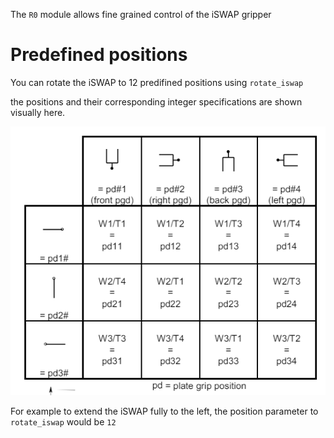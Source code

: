 The `R0` module allows fine grained control of the iSWAP gripper

# Predefined positions

You can rotate the iSWAP to 12 predifined positions using `rotate_iswap`

the positions and their corresponding integer specifications are shown visually here. 

![alt text](iswap_positions.png)

For example to extend the iSWAP fully to the left, the position parameter to `rotate_iswap` would be `12`